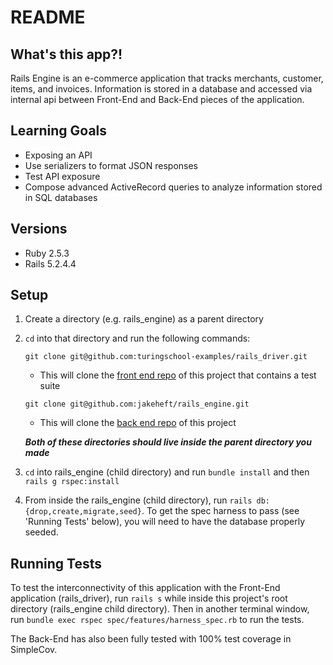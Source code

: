 # README

## What's this app?!
Rails Engine is an e-commerce application that tracks merchants, customer, items, and invoices. Information is stored in a database and accessed via internal api between Front-End and Back-End pieces of the application.

## Learning Goals
- Exposing an API
- Use serializers to format JSON responses
- Test API exposure
- Compose advanced ActiveRecord queries to analyze information stored in SQL databases

## Versions
- Ruby 2.5.3
- Rails 5.2.4.4

## Setup
1. Create a directory (e.g. rails_engine) as a parent directory
1. `cd` into that directory and run the following commands:

   ```
   git clone git@github.com:turingschool-examples/rails_driver.git
   ```  
   
   - This will clone the [front end repo](https://github.com/turingschool-examples/rails_driver.git) of this project that contains a test suite  

   ```
   git clone git@github.com:jakeheft/rails_engine.git
   ```  
   
   - This will clone the [back end repo](https://github.com/jakeheft/rails_engine) of this project  

   **_Both of these directories should live inside the parent directory you made_**
1. `cd` into rails_engine (child directory) and run `bundle install` and then ` rails g rspec:install`
1. From inside the rails_engine (child directory), run `rails db:{drop,create,migrate,seed}`. To get the spec harness to pass (see 'Running Tests' below), you will need to have the database properly seeded.

## Running Tests

To test the interconnectivity of this application with the Front-End application (rails_driver),  run `rails s` while inside this project's root directory (rails_engine child directory). Then in another terminal window, run `bundle exec rspec spec/features/harness_spec.rb` to run the tests.

The Back-End has also been fully tested with 100% test coverage in SimpleCov.
